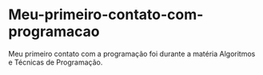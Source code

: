 # Meu-primeiro-contato-com-programacao
Meu primeiro contato com a programação foi durante a matéria Algoritmos e Técnicas de Programação.
